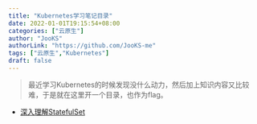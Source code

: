 ```yaml
---
title: "Kubernetes学习笔记目录"
date: 2022-01-01T19:15:54+08:00
categories: ["云原生"]
author: "JooKS"
authorLink: "https://github.com/JooKS-me"
tags: ["云原生","Kubernetes"]
draft: false
---
```


> 最近学习Kubernetes的时候发现没什么动力，然后加上知识内容又比较难，于是就在这里开一个目录，也作为flag。



- [深入理解StatefulSet](../深入理解statefulset)

  

